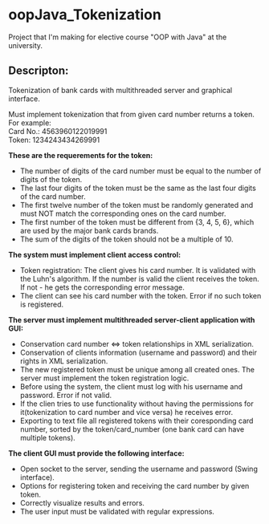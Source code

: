 # oopJava_Tokenization
Project that I'm making for elective course "OOP with Java" at the university.

Descripton:
-----------
Tokenization of bank cards with multithreaded server and graphical interface.

Must implement tokenization that from given card number returns a token.<br/>
For example:<br/>
Card No.: 4563960122019991<br/>
Token: 1234243434269991<br/>

<b>These are the requerements for the token:</b>
<ul>
<li>The number of digits of the card number must be equal to the number of digits of the token.</li>
<li>The last four digits of the token must be the same as the last four digits of the card number.</li>
<li>The first twelve number of the token must be randomly generated and must NOT match the corresponding ones on the card number.</li>
<li>The first number of the token must be different from {3, 4, 5, 6}, which are used by the major bank cards brands.</li>
<li>The sum of the digits of the token should nоt be a multiple of 10.</li>
</ul>

<b>The system must implement client access control:</b>
<ul>
<li>Token registration: The client gives his card number. It is validated with the Luhn's algorithm. If the number is valid the client receives the token. If not - he gets the corresponding error message.</li>
<li>The client can see his card number with the token. Error if no such token is registered.</li>
</ul>

<b>The server must implement multithreaded server-client application with GUI:</b>
<ul>
<li>Conservation card number <=> token relationships in XML serialization.</li>
<li>Conservation of clients information (username and password) and their rights in XML serialization.</li>
<li>The new registered token must be unique among all created ones. The server must implement the token registration logic.</li>
<li>Before using the system, the client must log with his username and password. Error if not valid.</li>
<li> If the clien tries to use functionality without having the permissions for it(tokenization to card number and vice versa) he receives error.</li>
<li>Exporting to text file all registered tokens with their coresponding card number, sorted by the token/card_number (one bank card can have multiple tokens).</li>
</ul>

<b>The client GUI must provide the following interface:</b>
<ul>
<li>Open socket to the server, sending the username and password (Swing interface).</li>
<li>Options for registering token and receiving the card number by given token.</li>
<li>Correctly visualize results and errors.</li>
<li>The user input must be validated with regular expressions.</li>
</ul>
